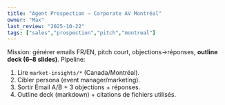 ```yaml
---
title: "Agent Prospection — Corporate AV Montréal"
owner: "Max"
last_review: "2025-10-22"
tags: ["sales","prospection","pitch","montreal"]
---
```

Mission: générer emails FR/EN, pitch court, objections→réponses, **outline deck (6–8 slides)**.
Pipeline:
1) Lire `market-insights/*` (Canada/Montréal).
2) Cibler persona (event manager/marketing).
3) Sortir Email A/B + 3 objections + réponses.
4) Outline deck (markdown) + citations de fichiers utilisés.
